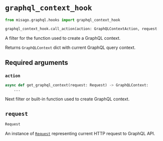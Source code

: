 # `graphql_context_hook`

```python
from misago.graphql.hooks import graphql_context_hook

graphql_context_hook.call_action(action: GraphQLContextAction, request: Request)
```

A filter for the function used to create a GraphQL context.

Returns `GraphQLContext` dict with current GraphQL query context.


## Required arguments

### `action`

```python
async def get_graphql_context(request: Request) -> GraphQLContext:
    ...
```

Next filter or built-in function used to create GraphQL context.


## `request`

```python
Request
```

An instance of [`Request`](https://www.starlette.io/requests/) representing current HTTP request to GraphQL API.
